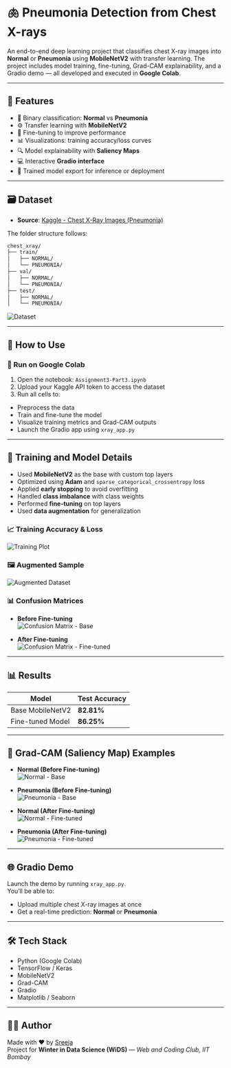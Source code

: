 # 🫁 Pneumonia Detection from Chest X-rays

An end-to-end deep learning project that classifies chest X-ray images into **Normal** or **Pneumonia** using **MobileNetV2** with transfer learning. The project includes model training, fine-tuning, Grad-CAM explainability, and a Gradio demo — all developed and executed in **Google Colab**.

---

## 📌 Features

- 🧠 Binary classification: **Normal** vs **Pneumonia**
- ⚙️ Transfer learning with **MobileNetV2**
- 🎯 Fine-tuning to improve performance
- 📊 Visualizations: training accuracy/loss curves
- 🔍 Model explainability with **Saliency Maps**
- 💻 Interactive **Gradio interface**
- 💾 Trained model export for inference or deployment

---

## 🗃️ Dataset

- **Source**: [Kaggle - Chest X-Ray Images (Pneumonia)](https://www.kaggle.com/paultimothymooney/chest-xray-pneumonia)

The folder structure follows:

```bash
chest_xray/
├── train/
│   ├── NORMAL/
│   └── PNEUMONIA/
├── val/
│   ├── NORMAL/
│   └── PNEUMONIA/
├── test/
│   ├── NORMAL/
│   └── PNEUMONIA/
```
![Dataset](images/dataset.png)

---

## 🚀 How to Use

### 📍 Run on Google Colab

1. Open the notebook: `Assignment3-Part3.ipynb`
2. Upload your Kaggle API token to access the dataset
3. Run all cells to:
 - Preprocess the data
 - Train and fine-tune the model
 - Visualize training metrics and Grad-CAM outputs
 - Launch the Gradio app using `xray_app.py`

---

## 🧪 Training and Model Details

- Used **MobileNetV2** as the base with custom top layers
- Optimized using **Adam** and `sparse_categorical_crossentropy` loss
- Applied **early stopping** to avoid overfitting
- Handled **class imbalance** with class weights
- Performed **fine-tuning** on top layers
- Used **data augmentation** for generalization

### 📈 Training Accuracy & Loss  
![Training Plot](images/training%20plot.png)

### 🖼️ Augmented Sample  
![Augmented Dataset](images/augmented.png)

### 📊 Confusion Matrices  
- **Before Fine-tuning**  
![Confusion Matrix - Base](images/confusion%20matrix.png)

- **After Fine-tuning**  
![Confusion Matrix - Fine-tuned](images/confusion%20matrix%20finetuned.png)

---

## 📊 Results

| Model             | Test Accuracy |
|------------------|----------------|
| Base MobileNetV2 | **82.81%**     |
| Fine-tuned Model | **86.25%**     |

---

## 🧠 Grad-CAM (Saliency Map) Examples

- **Normal (Before Fine-tuning)**  
![Normal - Base](images/saliency_normal.png)

- **Pneumonia (Before Fine-tuning)**  
![Pneumonia - Base](images/saliency_pneumonic.png)

- **Normal (After Fine-tuning)**  
![Normal - Fine-tuned](images/saliency_normal_finetune.png)

- **Pneumonia (After Fine-tuning)**  
![Pneumonia - Fine-tuned](images/saliency_pneumonic_finetune.png)

---

## 🌐 Gradio Demo

Launch the demo by running `xray_app.py`.  
You’ll be able to:
- Upload multiple chest X-ray images at once
- Get a real-time prediction: **Normal** or **Pneumonia**

---

## 🛠 Tech Stack

- Python (Google Colab)
- TensorFlow / Keras
- MobileNetV2
- Grad-CAM
- Gradio
- Matplotlib / Seaborn

---

## 👩‍💻 Author

Made with ❤️ by [Sreeja](https://github.com/psreeja1007)  
Project for **Winter in Data Science (WiDS)** — *Web and Coding Club, IIT Bombay*
